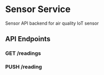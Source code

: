 # Sensor Service
Sensor API backend for air quality IoT sensor

## API Endpoints
### GET /readings
### PUSH /reading
